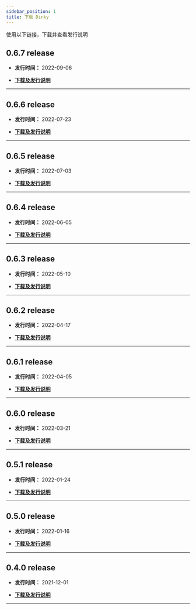 ```yaml
---
sidebar_position: 1
title: 下载 Dinky
---
```


使用以下链接，下载并查看发行说明

## 0.6.7 release

- **发行时间：** 2022-09-06

- **[下载及发行说明](./dinky-0.6.7)**

---

## 0.6.6 release

- **发行时间：** 2022-07-23

- **[下载及发行说明](./dinky-0.6.6)**

---

## 0.6.5 release

- **发行时间：** 2022-07-03

- **[下载及发行说明](./dinky-0.6.5)**

---

## 0.6.4 release

- **发行时间：** 2022-06-05

- **[下载及发行说明](./dinky-0.6.4)**

---

## 0.6.3 release

- **发行时间：** 2022-05-10

- **[下载及发行说明](./dinky-0.6.3)**

---

## 0.6.2 release

- **发行时间：** 2022-04-17

- **[下载及发行说明](./dinky-0.6.2)**

---

## 0.6.1 release

- **发行时间：** 2022-04-05  

- **[下载及发行说明](./dinky-0.6.1)** 

---
## 0.6.0 release

- **发行时间：** 2022-03-21  

- **[下载及发行说明](./dinky-0.6.0)** 

---
## 0.5.1 release

- **发行时间：** 2022-01-24  

- **[下载及发行说明](./dinky-0.5.1)** 

---

## 0.5.0 release

- **发行时间：** 2022-01-16  

- **[下载及发行说明](./dinky-0.5.0)** 


---

## 0.4.0 release

- **发行时间：** 2021-12-01  

- **[下载及发行说明](./dinky-0.4.0)** 

---



